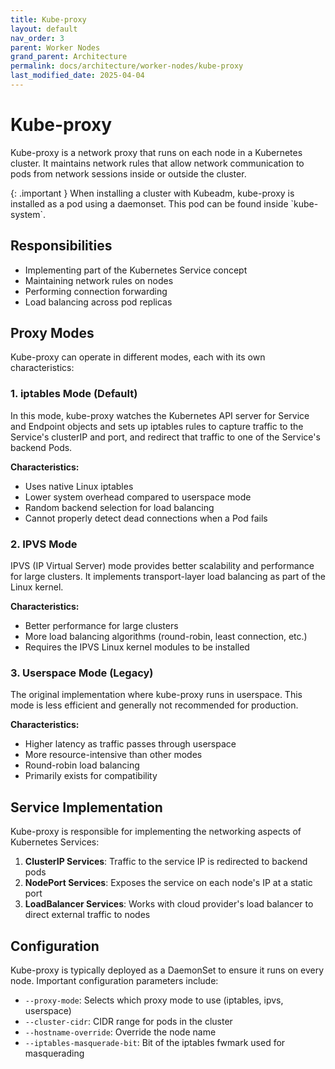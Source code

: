 ```yaml
---
title: Kube-proxy
layout: default
nav_order: 3
parent: Worker Nodes
grand_parent: Architecture
permalink: docs/architecture/worker-nodes/kube-proxy
last_modified_date: 2025-04-04
---
```


# Kube-proxy

Kube-proxy is a network proxy that runs on each node in a Kubernetes cluster. It maintains network rules that allow network communication to pods from network sessions inside or outside the cluster.

<div markdown="block">
{: .important }
When installing a cluster with Kubeadm, kube-proxy is installed as a pod using a daemonset. This pod can be found inside `kube-system`.
</div>


## Responsibilities

- Implementing part of the Kubernetes Service concept
- Maintaining network rules on nodes
- Performing connection forwarding
- Load balancing across pod replicas

## Proxy Modes

Kube-proxy can operate in different modes, each with its own characteristics:

### 1. iptables Mode (Default)

In this mode, kube-proxy watches the Kubernetes API server for Service and Endpoint objects and sets up iptables rules to capture traffic to the Service's clusterIP and port, and redirect that traffic to one of the Service's backend Pods.

**Characteristics:**
- Uses native Linux iptables
- Lower system overhead compared to userspace mode
- Random backend selection for load balancing
- Cannot properly detect dead connections when a Pod fails

### 2. IPVS Mode

IPVS (IP Virtual Server) mode provides better scalability and performance for large clusters. It implements transport-layer load balancing as part of the Linux kernel.

**Characteristics:**
- Better performance for large clusters
- More load balancing algorithms (round-robin, least connection, etc.)
- Requires the IPVS Linux kernel modules to be installed

### 3. Userspace Mode (Legacy)

The original implementation where kube-proxy runs in userspace. This mode is less efficient and generally not recommended for production.

**Characteristics:**
- Higher latency as traffic passes through userspace
- More resource-intensive than other modes
- Round-robin load balancing
- Primarily exists for compatibility

## Service Implementation

Kube-proxy is responsible for implementing the networking aspects of Kubernetes Services:

1. **ClusterIP Services**: Traffic to the service IP is redirected to backend pods
2. **NodePort Services**: Exposes the service on each node's IP at a static port
3. **LoadBalancer Services**: Works with cloud provider's load balancer to direct external traffic to nodes

## Configuration

Kube-proxy is typically deployed as a DaemonSet to ensure it runs on every node. Important configuration parameters include:

- `--proxy-mode`: Selects which proxy mode to use (iptables, ipvs, userspace)
- `--cluster-cidr`: CIDR range for pods in the cluster
- `--hostname-override`: Override the node name
- `--iptables-masquerade-bit`: Bit of the iptables fwmark used for masquerading